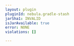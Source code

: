 ```yaml
---
layout: plugin
pluginId: nebula.gradle-stash
jarSha1: INVALID
isJarAvailable: true
error: NONE
violations: []

---
```

